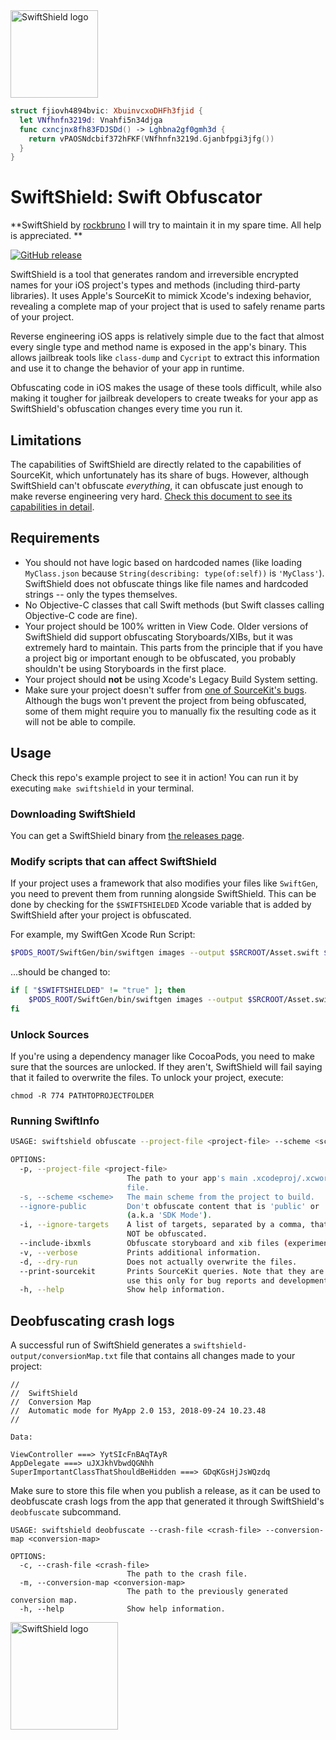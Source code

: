 <img src="http://i.imgur.com/0ksj7Gh.png" alt="SwiftShield logo" height="140" >

```swift
struct fjiovh4894bvic: XbuinvcxoDHFh3fjid {
  let VNfhnfn3219d: Vnahfi5n34djga
  func cxncjnx8fh83FDJSDd() -> Lghbna2gf0gmh3d {
    return vPAOSNdcbif372hFKF(VNfhnfn3219d.Gjanbfpgi3jfg())
  }
}
```

# SwiftShield: Swift Obfuscator

**SwiftShield by [rockbruno](https://github.com/rockbruno/swiftshield) I will try to maintain it in my spare time. All help is appreciated. **

[![GitHub release](https://img.shields.io/github/tag/rockbruno/swiftshield.svg)](https://github.com/rockbruno/swiftshield/releases)

SwiftShield is a tool that generates random and irreversible encrypted names for your iOS project's types and methods (including third-party libraries). It uses Apple's SourceKit to mimick Xcode's indexing behavior, revealing a complete map of your project that is used to safely rename parts of your project. 

Reverse engineering iOS apps is relatively simple due to the fact that almost every single type and method name is exposed in the app's binary. This allows jailbreak tools like `class-dump` and `Cycript` to extract this information and use it to change the behavior of your app in runtime. 

Obfuscating code in iOS makes the usage of these tools difficult, while also making it tougher for jailbreak developers to create tweaks for your app as SwiftShield's obfuscation changes every time you run it.

## Limitations

The capabilities of SwiftShield are directly related to the capabilities of SourceKit, which unfortunately has its share of bugs. However, although SwiftShield can't obfuscate *everything*, it can obfuscate just enough to make reverse engineering very hard. [Check this document to see its capabilities in detail](SOURCEKITISSUES.md).

## Requirements

- You should not have logic based on hardcoded names (like loading `MyClass.json` because `String(describing: type(of:self))` is `'MyClass'`). SwiftShield does not obfuscate things like file names and hardcoded strings -- only the types themselves.
- No Objective-C classes that call Swift methods (but Swift classes calling Objective-C code are fine).
- Your project should be 100% written in View Code. Older versions of SwiftShield did support obfuscating Storyboards/XIBs, but it was extremely hard to maintain. This parts from the principle that if you have a project big or important enough to be obfuscated, you probably shouldn't be using Storyboards in the first place.
- Your project should **not** be using Xcode's Legacy Build System setting.
- Make sure your project doesn't suffer from [one of SourceKit's bugs](SOURCEKITISSUES.md). Although the bugs won't prevent the project from being obfuscated, some of them might require you to manually fix the resulting code as it will not be able to compile.

## Usage

Check this repo's example project to see it in action! You can run it by executing `make swiftshield` in your terminal.

### Downloading SwiftShield

You can get a SwiftShield binary from [the releases page](https://github.com/rockbruno/swiftshield/releases).

### Modify scripts that can affect SwiftShield

If your project uses a framework that also modifies your files like `SwiftGen`, you need to prevent them from running alongside SwiftShield. This can be done by checking for the `$SWIFTSHIELDED` Xcode variable that is added by SwiftShield after your project is obfuscated.

For example, my SwiftGen Xcode Run Script:

```bash
$PODS_ROOT/SwiftGen/bin/swiftgen images --output $SRCROOT/Asset.swift $SRCROOT/Assets.xcassets
```
...should be changed to:

```bash
if [ "$SWIFTSHIELDED" != "true" ]; then
    $PODS_ROOT/SwiftGen/bin/swiftgen images --output $SRCROOT/Asset.swift $SRCROOT/Assets.xcassets
fi
```

### Unlock Sources

If you're using a dependency manager like CocoaPods, you need to make sure that the sources are unlocked. If they aren't, SwiftShield will fail saying that it failed to overwrite the files. To unlock your project, execute:

`chmod -R 774 PATHTOPROJECTFOLDER`

### Running SwiftInfo

```bash
USAGE: swiftshield obfuscate --project-file <project-file> --scheme <scheme> [--ignore-public] [--ignore-targets] [--include-ibxmls] [--verbose] [--dry-run] [--print-sourcekit]

OPTIONS:
  -p, --project-file <project-file>
                          The path to your app's main .xcodeproj/.xcworkspace
                          file. 
  -s, --scheme <scheme>   The main scheme from the project to build. 
  --ignore-public         Don't obfuscate content that is 'public' or 'open'
                          (a.k.a 'SDK Mode'). 
  -i, --ignore-targets    A list of targets, separated by a comma, that should
                          NOT be obfuscated.
  --include-ibxmls        Obfuscate storyboard and xib files (experimental)
  -v, --verbose           Prints additional information. 
  -d, --dry-run           Does not actually overwrite the files. 
  --print-sourcekit       Prints SourceKit queries. Note that they are huge, so
                          use this only for bug reports and development! 
  -h, --help              Show help information.
```

## Deobfuscating crash logs

A successful run of SwiftShield generates a `swiftshield-output/conversionMap.txt` file that contains all changes made to your project:

```
//
//  SwiftShield
//  Conversion Map
//  Automatic mode for MyApp 2.0 153, 2018-09-24 10.23.48
//

Data:

ViewController ===> YytSIcFnBAqTAyR
AppDelegate ===> uJXJkhVbwdQGNhh
SuperImportantClassThatShouldBeHidden ===> GDqKGsHjJsWQzdq
```

Make sure to store this file when you publish a release, as it can be used to deobfuscate crash logs from the app that generated it through SwiftShield's `deobfuscate` subcommand.

```
USAGE: swiftshield deobfuscate --crash-file <crash-file> --conversion-map <conversion-map>

OPTIONS:
  -c, --crash-file <crash-file>
                          The path to the crash file. 
  -m, --conversion-map <conversion-map>
                          The path to the previously generated conversion map. 
  -h, --help              Show help information.
```

<img src="https://i.imgur.com/qMKy84P.png" alt="SwiftShield logo" height="172">
